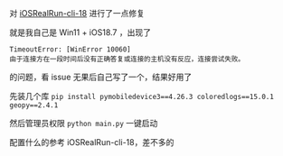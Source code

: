 对 [iOSRealRun-cli-18](https://github.com/BiancoChiu/iOSRealRun-cli-18) 进行了一点修复

就是我自己是 Win11 + iOS18.7 ，出现了

```
TimeoutError: [WinError 10060]
由于连接方在一段时间后没有正确答复或连接的主机没有反应，连接尝试失败。
```

的问题，看 issue 无果后自己写了一个，结果好用了

先装几个库 `pip install pymobiledevice3==4.26.3 coloredlogs==15.0.1 geopy==2.4.1` 

然后管理员权限 `python main.py` 一键启动

配置什么的参考 iOSRealRun-cli-18，差不多的
